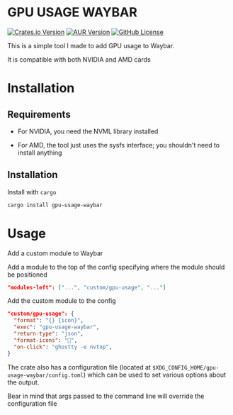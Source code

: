 # GPU USAGE WAYBAR

[![Crates.io Version](https://img.shields.io/crates/v/gpu-usage-waybar?style=for-the-badge)](https://crates.io/crates/gpu-usage-waybar)
[![AUR Version](https://img.shields.io/aur/version/gpu-usage-waybar-git?style=for-the-badge)](https://aur.archlinux.org/packages/gpu-usage-waybar-git)
[![GitHub License](https://img.shields.io/github/license/polponline/gpu-usage-waybar?style=for-the-badge)](https://github.com/PolpOnline/gpu-usage-waybar/blob/master/LICENSE)

This is a simple tool I made to add GPU usage to Waybar.

It is compatible with both NVIDIA and AMD cards

# Installation

## Requirements

- For NVIDIA, you need the NVML library installed

- For AMD, the tool just uses the sysfs interface; you shouldn't need to install anything

## Installation

Install with `cargo`

```sh
cargo install gpu-usage-waybar
```

# Usage

Add a custom module to Waybar

Add a module to the top of the config specifying where the module should be positioned

```json
"modules-left": ["...", "custom/gpu-usage", "..."]
```

Add the custom module to the config

```json
"custom/gpu-usage": {
  "format": "{} {icon}",
  "exec": "gpu-usage-waybar",
  "return-type": "json",
  "format-icons": "󰾲",
  "on-click": "ghostty -e nvtop",
}
```

The crate also has a configuration file (located at `$XDG_CONFIG_HOME/gpu-usage-waybar/config.toml`)
which can be used to set various options about the output.

Bear in mind that args passed to the command line will override the configuration file
